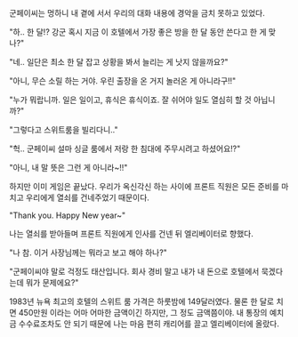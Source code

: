 군페이씨는 멍하니 내 곁에 서서 우리의 대화 내용에 경악을 금치 못하고 있었다.

"하.. 한 달!? 강군 혹시 지금 이 호텔에서 가장 좋은 방을 한 달 동안 쓴다고 한 게 맞나?"

"네.. 일단은 최소 한 달 잡고 상황을 봐서 늘리는 게 낫지 않을까요?"

"아니, 무슨 소릴 하는 거야. 우린 출장을 온 거지 놀러온 게 아니라구!!"

"누가 뭐랍니까. 일은 일이고, 휴식은 휴식이죠. 잘 쉬어야 일도 열심히 할 것 아닙니까?"

"그렇다고 스위트룸을 빌리다니.."

"헉.. 군페이씨 설마 싱글 룸에서 저랑 한 침대에 주무시려고 하셨어요!?"

"아니, 내 말 뜻은 그런 게 아니라~!!"

하지만 이미 게임은 끝났다. 우리가 옥신각신 하는 사이에 프론트 직원은 모든 준비를 마치고 우리에게 열쇠를 건네주었기 때문이다.

"Thank you. Happy New year~"

나는 열쇠를 받아들며 프론트 직원에게 인사를 건넨 뒤 엘리베이터로 향했다.

"나 참. 이거 사장님께는 뭐라고 보고 해야 하나?"

"군페이씨야 말로 걱정도 태산입니다. 회사 경비 말고 내가 내 돈으로 호텔에서 묵겠다는데 뭐가 문제에요?"

1983년 뉴욕 최고의 호텔의 스위트 룸 가격은 하룻밤에 149달러였다. 물론 한 달로 치면 450만원 이라는 어마 어마한 금액이긴 하지만, 그 정도 금액쯤이야. 내 통장의 예치금 수수료조차도 안 되기 때문에 나는 마음 편히 캐리어를 끌고 엘리베이터에 올랐다.